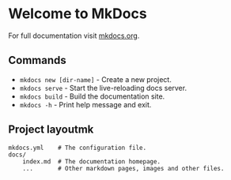 # Welcome to MkDocs

For full documentation visit [mkdocs.org](https://www.mkdocs.org).

## Commands

* `mkdocs new [dir-name]` - Create a new project.
* `mkdocs serve` - Start the live-reloading docs server.
* `mkdocs build` - Build the documentation site.
* `mkdocs -h` - Print help message and exit.

## Project layoutmk

    mkdocs.yml    # The configuration file.
    docs/
        index.md  # The documentation homepage.
        ...       # Other markdown pages, images and other files.
